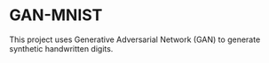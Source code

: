 # GAN-MNIST
This project uses Generative Adversarial Network (GAN) to generate synthetic handwritten digits.
